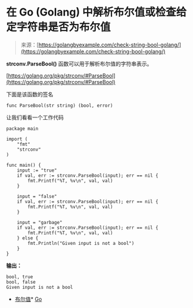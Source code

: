 <!--yml

类别：未分类

日期：2024-10-13 06:10:00

-->

# 在 Go (Golang) 中解析布尔值或检查给定字符串是否为布尔值

> 来源：[https://golangbyexample.com/check-string-bool-golang/](https://golangbyexample.com/check-string-bool-golang/)

**strconv.ParseBool()** 函数可以用于解析布尔值的字符串表示。

[https://golang.org/pkg/strconv/#ParseBool](https://golang.org/pkg/strconv/#ParseBool)

下面是该函数的签名

```
func ParseBool(str string) (bool, error)
```

让我们看看一个工作代码

```
package main

import (
    "fmt"
    "strconv"
)

func main() {
    input := "true"
    if val, err := strconv.ParseBool(input); err == nil {
        fmt.Printf("%T, %v\n", val, val)
    }

    input = "false"
    if val, err := strconv.ParseBool(input); err == nil {
        fmt.Printf("%T, %v\n", val, val)
    }

    input = "garbage"
    if val, err := strconv.ParseBool(input); err == nil {
        fmt.Printf("%T, %v\n", val, val)
    } else {
        fmt.Println("Given input is not a bool")
    }
}
```

**输出：**

```
bool, true
bool, false
Given input is not a bool
```

+   [布尔值](https://golangbyexample.com/tag/boolean/)*   [Go](https://golangbyexample.com/tag/go/)
